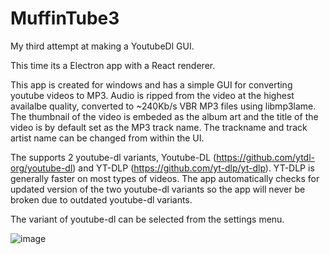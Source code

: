 # MuffinTube3

My third attempt at making a YoutubeDl GUI.

This time its a Electron app with a React renderer.

This app is created for windows and has a simple GUI for converting youtube videos to MP3.
Audio is ripped from the video at the highest availalbe quality, converted to ~240Kb/s VBR MP3 files using libmp3lame.
The thumbnail of the video is embeded as the album art and the title of the video is by default set as the MP3 track name. The trackname and track artist name can be changed from within the UI.

The supports 2 youtube-dl variants, Youtube-DL (https://github.com/ytdl-org/youtube-dl) and YT-DLP (https://github.com/yt-dlp/yt-dlp). YT-DLP is generally faster on most types of videos. The app automatically checks for updated version of the two youtube-dl variants so the app will never be broken due to outdated youtube-dl variants.

The variant of youtube-dl can be selected from the settings menu.

![image](https://user-images.githubusercontent.com/30615050/163665634-3beb0d5c-69cc-4fd4-a0f5-9dac24e51dcd.png)
